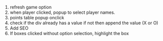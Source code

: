 1) refresh game option
2) when player clicked, popup to select player names.
3) points table popup onclick
4) check if the div already has a value if not then append the value (X or O)
5) Add SEO 
6) If boxes clicked without option selection, highlight the box 